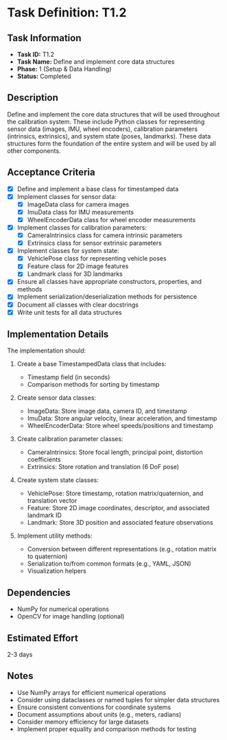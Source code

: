 # Task Definition: T1.2

## Task Information
- **Task ID:** T1.2
- **Task Name:** Define and implement core data structures
- **Phase:** 1 (Setup & Data Handling)
- **Status:** Completed

## Description
Define and implement the core data structures that will be used throughout the calibration system. These include Python classes for representing sensor data (images, IMU, wheel encoders), calibration parameters (intrinsics, extrinsics), and system state (poses, landmarks). These data structures form the foundation of the entire system and will be used by all other components.

## Acceptance Criteria
- [x] Define and implement a base class for timestamped data
- [x] Implement classes for sensor data:
  - [x] ImageData class for camera images
  - [x] ImuData class for IMU measurements
  - [x] WheelEncoderData class for wheel encoder measurements
- [x] Implement classes for calibration parameters:
  - [x] CameraIntrinsics class for camera intrinsic parameters
  - [x] Extrinsics class for sensor extrinsic parameters
- [x] Implement classes for system state:
  - [x] VehiclePose class for representing vehicle poses
  - [x] Feature class for 2D image features
  - [x] Landmark class for 3D landmarks
- [x] Ensure all classes have appropriate constructors, properties, and methods
- [x] Implement serialization/deserialization methods for persistence
- [x] Document all classes with clear docstrings
- [x] Write unit tests for all data structures

## Implementation Details
The implementation should:
1. Create a base TimestampedData class that includes:
   - Timestamp field (in seconds)
   - Comparison methods for sorting by timestamp

2. Create sensor data classes:
   - ImageData: Store image data, camera ID, and timestamp
   - ImuData: Store angular velocity, linear acceleration, and timestamp
   - WheelEncoderData: Store wheel speeds/positions and timestamp

3. Create calibration parameter classes:
   - CameraIntrinsics: Store focal length, principal point, distortion coefficients
   - Extrinsics: Store rotation and translation (6 DoF pose)

4. Create system state classes:
   - VehiclePose: Store timestamp, rotation matrix/quaternion, and translation vector
   - Feature: Store 2D image coordinates, descriptor, and associated landmark ID
   - Landmark: Store 3D position and associated feature observations

5. Implement utility methods:
   - Conversion between different representations (e.g., rotation matrix to quaternion)
   - Serialization to/from common formats (e.g., YAML, JSON)
   - Visualization helpers

## Dependencies
- NumPy for numerical operations
- OpenCV for image handling (optional)

## Estimated Effort
2-3 days

## Notes
- Use NumPy arrays for efficient numerical operations
- Consider using dataclasses or named tuples for simpler data structures
- Ensure consistent conventions for coordinate systems
- Document assumptions about units (e.g., meters, radians)
- Consider memory efficiency for large datasets
- Implement proper equality and comparison methods for testing
